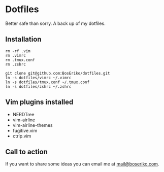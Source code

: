 # Dotfiles

Better safe than sorry. A back up of my dotfiles.

## Installation

    rm -rf .vim
    rm .vimrc
    rm .tmux.conf
    rm .zshrc

    git clone git@github.com:BosEriko/dotfiles.git
    ln -s dotfiles/vimrc ~/.vimrc
    ln -s dotfiles/tmux.conf ~/.tmux.conf
    ln -s dotfiles/zshrc ~/.zshrc

## Vim plugins installed

- NERDTree
- vim-airline
- vim-airline-themes
- fugitive.vim 
- ctrlp.vim

## Call to action

If you want to share some ideas you can email me at mail@boseriko.com.
